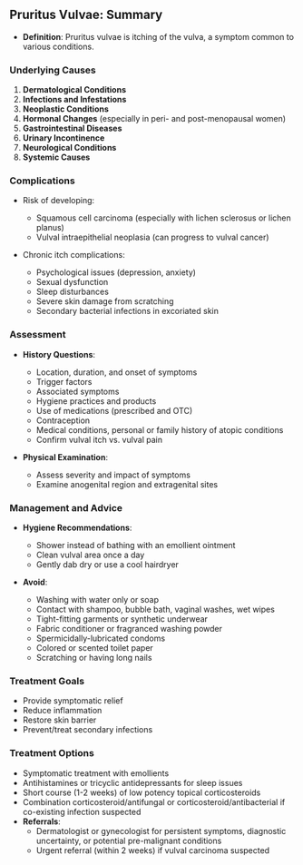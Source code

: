 ## Pruritus Vulvae: Summary

- **Definition**: Pruritus vulvae is itching of the vulva, a symptom common to various conditions.

### Underlying Causes
1. **Dermatological Conditions**
2. **Infections and Infestations**
3. **Neoplastic Conditions**
4. **Hormonal Changes** (especially in peri- and post-menopausal women)
5. **Gastrointestinal Diseases**
6. **Urinary Incontinence**
7. **Neurological Conditions**
8. **Systemic Causes**

### Complications
- Risk of developing:
  - Squamous cell carcinoma (especially with lichen sclerosus or lichen planus)
  - Vulval intraepithelial neoplasia (can progress to vulval cancer)
  
- Chronic itch complications:
  - Psychological issues (depression, anxiety)
  - Sexual dysfunction
  - Sleep disturbances
  - Severe skin damage from scratching
  - Secondary bacterial infections in excoriated skin

### Assessment
- **History Questions**:
  - Location, duration, and onset of symptoms
  - Trigger factors
  - Associated symptoms
  - Hygiene practices and products
  - Use of medications (prescribed and OTC)
  - Contraception
  - Medical conditions, personal or family history of atopic conditions
  - Confirm vulval itch vs. vulval pain

- **Physical Examination**:
  - Assess severity and impact of symptoms
  - Examine anogenital region and extragenital sites

### Management and Advice
- **Hygiene Recommendations**:
  - Shower instead of bathing with an emollient ointment
  - Clean vulval area once a day
  - Gently dab dry or use a cool hairdryer

- **Avoid**:
  - Washing with water only or soap
  - Contact with shampoo, bubble bath, vaginal washes, wet wipes
  - Tight-fitting garments or synthetic underwear
  - Fabric conditioner or fragranced washing powder
  - Spermicidally-lubricated condoms
  - Colored or scented toilet paper
  - Scratching or having long nails

### Treatment Goals
- Provide symptomatic relief
- Reduce inflammation
- Restore skin barrier
- Prevent/treat secondary infections

### Treatment Options
- Symptomatic treatment with emollients
- Antihistamines or tricyclic antidepressants for sleep issues
- Short course (1-2 weeks) of low potency topical corticosteroids
- Combination corticosteroid/antifungal or corticosteroid/antibacterial if co-existing infection suspected
- **Referrals**:
  - Dermatologist or gynecologist for persistent symptoms, diagnostic uncertainty, or potential pre-malignant conditions
  - Urgent referral (within 2 weeks) if vulval carcinoma suspected